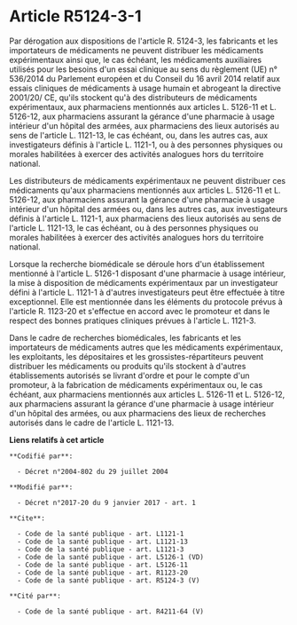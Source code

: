 # Article R5124-3-1

Par dérogation aux dispositions de l'article R. 5124-3, les fabricants et les importateurs de médicaments ne peuvent
distribuer les médicaments expérimentaux ainsi que, le cas échéant, les médicaments auxiliaires utilisés pour les besoins
d'un essai clinique au sens du règlement (UE) n° 536/2014 du Parlement européen et du Conseil du 16 avril 2014 relatif aux
essais cliniques de médicaments à usage humain et abrogeant la directive 2001/20/ CE, qu'ils stockent qu'à des distributeurs
de médicaments expérimentaux, aux pharmaciens mentionnés aux articles L. 5126-11 et L. 5126-12, aux pharmaciens assurant la
gérance d'une pharmacie à usage intérieur d'un hôpital des armées, aux pharmaciens des lieux autorisés au sens de l'article
L. 1121-13, le cas échéant, ou, dans les autres cas, aux investigateurs définis à l'article L. 1121-1, ou à des personnes
physiques ou morales habilitées à exercer des activités analogues hors du territoire national. 

Les distributeurs de médicaments expérimentaux ne peuvent distribuer ces médicaments qu'aux pharmaciens mentionnés aux
articles L. 5126-11 et L. 5126-12, aux pharmaciens assurant la gérance d'une pharmacie à usage intérieur d'un hôpital des
armées ou, dans les autres cas, aux investigateurs définis à l'article L. 1121-1, aux pharmaciens des lieux autorisés au sens
de l'article L. 1121-13, le cas échéant, ou à des personnes physiques ou morales habilitées à exercer des activités analogues
hors du territoire national. 

Lorsque la recherche biomédicale se déroule hors d'un établissement mentionné à l'article L. 5126-1 disposant d'une pharmacie
à usage intérieur, la mise à disposition de médicaments expérimentaux par un investigateur défini à l'article L. 1121-1 à
d'autres investigateurs peut être effectuée à titre exceptionnel. Elle est mentionnée dans les éléments du protocole prévus à
l'article R. 1123-20 et s'effectue en accord avec le promoteur et dans le respect des bonnes pratiques cliniques prévues à
l'article L. 1121-3. 

Dans le cadre de recherches biomédicales, les fabricants et les importateurs de médicaments autres que les médicaments
expérimentaux, les exploitants, les dépositaires et les grossistes-répartiteurs peuvent distribuer les médicaments ou
produits qu'ils stockent à d'autres établissements autorisés se livrant d'ordre et pour le compte d'un promoteur, à la
fabrication de médicaments expérimentaux ou, le cas échéant, aux pharmaciens mentionnés aux articles L. 5126-11 et L.
5126-12, aux pharmaciens assurant la gérance d'une pharmacie à usage intérieur d'un hôpital des armées, ou aux pharmaciens
des lieux de recherches autorisés dans le cadre de l'article L. 1121-13.

**Liens relatifs à cet article**

	**Codifié par**:

	  - Décret n°2004-802 du 29 juillet 2004

	**Modifié par**:

	  - Décret n°2017-20 du 9 janvier 2017 - art. 1

	**Cite**:

	  - Code de la santé publique - art. L1121-1
	  - Code de la santé publique - art. L1121-13
	  - Code de la santé publique - art. L1121-3
	  - Code de la santé publique - art. L5126-1 (VD)
	  - Code de la santé publique - art. L5126-11
	  - Code de la santé publique - art. R1123-20
	  - Code de la santé publique - art. R5124-3 (V)

	**Cité par**:

	  - Code de la santé publique - art. R4211-64 (V)

